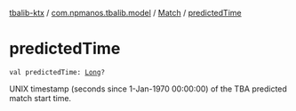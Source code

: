 [tbalib-ktx](../../index.md) / [com.npmanos.tbalib.model](../index.md) / [Match](index.md) / [predictedTime](./predicted-time.md)

# predictedTime

`val predictedTime: `[`Long`](https://kotlinlang.org/api/latest/jvm/stdlib/kotlin/-long/index.html)`?`

UNIX timestamp (seconds since 1-Jan-1970 00:00:00) of the TBA predicted match start time.

